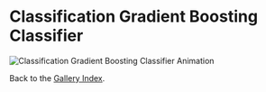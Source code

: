 # Classification Gradient Boosting Classifier

<!-- This page is automatically generated. Do not edit manually. -->

![Classification Gradient Boosting Classifier Animation](../../plots/gallery/sklearn_classification_gradientBoostingClassifier.gif)

Back to the [Gallery Index](../gallery.md).
